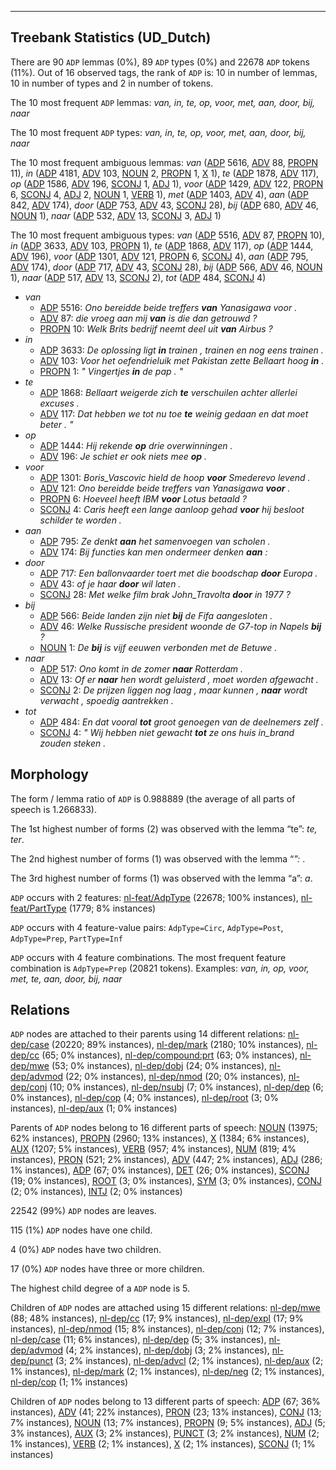 

--------------------------------------------------------------------------------

## Treebank Statistics (UD_Dutch)

There are 90 `ADP` lemmas (0%), 89 `ADP` types (0%) and 22678 `ADP` tokens (11%).
Out of 16 observed tags, the rank of `ADP` is: 10 in number of lemmas, 10 in number of types and 2 in number of tokens.

The 10 most frequent `ADP` lemmas: <em>van, in, te, op, voor, met, aan, door, bij, naar</em>

The 10 most frequent `ADP` types:  <em>van, in, te, op, voor, met, aan, door, bij, naar</em>

The 10 most frequent ambiguous lemmas: <em>van</em> ([ADP]() 5616, [ADV]() 88, [PROPN]() 11), <em>in</em> ([ADP]() 4181, [ADV]() 103, [NOUN]() 2, [PROPN]() 1, [X]() 1), <em>te</em> ([ADP]() 1878, [ADV]() 117), <em>op</em> ([ADP]() 1586, [ADV]() 196, [SCONJ]() 1, [ADJ]() 1), <em>voor</em> ([ADP]() 1429, [ADV]() 122, [PROPN]() 6, [SCONJ]() 4, [ADJ]() 2, [NOUN]() 1, [VERB]() 1), <em>met</em> ([ADP]() 1403, [ADV]() 4), <em>aan</em> ([ADP]() 842, [ADV]() 174), <em>door</em> ([ADP]() 753, [ADV]() 43, [SCONJ]() 28), <em>bij</em> ([ADP]() 680, [ADV]() 46, [NOUN]() 1), <em>naar</em> ([ADP]() 532, [ADV]() 13, [SCONJ]() 3, [ADJ]() 1)

The 10 most frequent ambiguous types:  <em>van</em> ([ADP]() 5516, [ADV]() 87, [PROPN]() 10), <em>in</em> ([ADP]() 3633, [ADV]() 103, [PROPN]() 1), <em>te</em> ([ADP]() 1868, [ADV]() 117), <em>op</em> ([ADP]() 1444, [ADV]() 196), <em>voor</em> ([ADP]() 1301, [ADV]() 121, [PROPN]() 6, [SCONJ]() 4), <em>aan</em> ([ADP]() 795, [ADV]() 174), <em>door</em> ([ADP]() 717, [ADV]() 43, [SCONJ]() 28), <em>bij</em> ([ADP]() 566, [ADV]() 46, [NOUN]() 1), <em>naar</em> ([ADP]() 517, [ADV]() 13, [SCONJ]() 2), <em>tot</em> ([ADP]() 484, [SCONJ]() 4)


* <em>van</em>
  * [ADP]() 5516: <em>Ono bereidde beide treffers <b>van</b> Yanasigawa voor .</em>
  * [ADV]() 87: <em>die vroeg aan mij <b>van</b> is die dan getrouwd ?</em>
  * [PROPN]() 10: <em>Welk Brits bedrijf neemt deel uit <b>van</b> Airbus ?</em>
* <em>in</em>
  * [ADP]() 3633: <em>De oplossing ligt <b>in</b> trainen , trainen en nog eens trainen .</em>
  * [ADV]() 103: <em>Voor het oefendrieluik met Pakistan zette Bellaart hoog <b>in</b> .</em>
  * [PROPN]() 1: <em>" Vingertjes <b>in</b> de pap . "</em>
* <em>te</em>
  * [ADP]() 1868: <em>Bellaart weigerde zich <b>te</b> verschuilen achter allerlei excuses .</em>
  * [ADV]() 117: <em>Dat hebben we tot nu toe <b>te</b> weinig gedaan en dat moet beter . "</em>
* <em>op</em>
  * [ADP]() 1444: <em>Hij rekende <b>op</b> drie overwinningen .</em>
  * [ADV]() 196: <em>Je schiet er ook niets mee <b>op</b> .</em>
* <em>voor</em>
  * [ADP]() 1301: <em>Boris_Vascovic hield de hoop <b>voor</b> Smederevo levend .</em>
  * [ADV]() 121: <em>Ono bereidde beide treffers van Yanasigawa <b>voor</b> .</em>
  * [PROPN]() 6: <em>Hoeveel heeft IBM <b>voor</b> Lotus betaald ?</em>
  * [SCONJ]() 4: <em>Caris heeft een lange aanloop gehad <b>voor</b> hij besloot schilder te worden .</em>
* <em>aan</em>
  * [ADP]() 795: <em>Ze denkt <b>aan</b> het samenvoegen van scholen .</em>
  * [ADV]() 174: <em>Bij functies kan men ondermeer denken <b>aan</b> :</em>
* <em>door</em>
  * [ADP]() 717: <em>Een ballonvaarder toert met die boodschap <b>door</b> Europa .</em>
  * [ADV]() 43: <em>of je haar <b>door</b> wil laten .</em>
  * [SCONJ]() 28: <em>Met welke film brak John_Travolta <b>door</b> in 1977 ?</em>
* <em>bij</em>
  * [ADP]() 566: <em>Beide landen zijn niet <b>bij</b> de Fifa aangesloten .</em>
  * [ADV]() 46: <em>Welke Russische president woonde de G7-top in Napels <b>bij</b> ?</em>
  * [NOUN]() 1: <em>De <b>bij</b> is vijf eeuwen verbonden met de Betuwe .</em>
* <em>naar</em>
  * [ADP]() 517: <em>Ono komt in de zomer <b>naar</b> Rotterdam .</em>
  * [ADV]() 13: <em>Of er <b>naar</b> hen wordt geluisterd , moet worden afgewacht .</em>
  * [SCONJ]() 2: <em>De prijzen liggen nog laag , maar kunnen , <b>naar</b> wordt verwacht , spoedig aantrekken .</em>
* <em>tot</em>
  * [ADP]() 484: <em>En dat vooral <b>tot</b> groot genoegen van de deelnemers zelf .</em>
  * [SCONJ]() 4: <em>" Wij hebben niet gewacht <b>tot</b> ze ons huis in_brand zouden steken .</em>

## Morphology

The form / lemma ratio of `ADP` is 0.988889 (the average of all parts of speech is 1.266833).

The 1st highest number of forms (2) was observed with the lemma “te”: <em>te, ter</em>.

The 2nd highest number of forms (1) was observed with the lemma “*”: <em>*</em>.

The 3rd highest number of forms (1) was observed with the lemma “a”: <em>a</em>.

`ADP` occurs with 2 features: [nl-feat/AdpType]() (22678; 100% instances), [nl-feat/PartType]() (1779; 8% instances)

`ADP` occurs with 4 feature-value pairs: `AdpType=Circ`, `AdpType=Post`, `AdpType=Prep`, `PartType=Inf`

`ADP` occurs with 4 feature combinations.
The most frequent feature combination is `AdpType=Prep` (20821 tokens).
Examples: <em>van, in, op, voor, met, te, aan, door, bij, naar</em>


## Relations

`ADP` nodes are attached to their parents using 14 different relations: [nl-dep/case]() (20220; 89% instances), [nl-dep/mark]() (2180; 10% instances), [nl-dep/cc]() (65; 0% instances), [nl-dep/compound:prt]() (63; 0% instances), [nl-dep/mwe]() (53; 0% instances), [nl-dep/dobj]() (24; 0% instances), [nl-dep/advmod]() (22; 0% instances), [nl-dep/nmod]() (20; 0% instances), [nl-dep/conj]() (10; 0% instances), [nl-dep/nsubj]() (7; 0% instances), [nl-dep/dep]() (6; 0% instances), [nl-dep/cop]() (4; 0% instances), [nl-dep/root]() (3; 0% instances), [nl-dep/aux]() (1; 0% instances)

Parents of `ADP` nodes belong to 16 different parts of speech: [NOUN]() (13975; 62% instances), [PROPN]() (2960; 13% instances), [X]() (1384; 6% instances), [AUX]() (1207; 5% instances), [VERB]() (957; 4% instances), [NUM]() (819; 4% instances), [PRON]() (521; 2% instances), [ADV]() (447; 2% instances), [ADJ]() (286; 1% instances), [ADP]() (67; 0% instances), [DET]() (26; 0% instances), [SCONJ]() (19; 0% instances), [ROOT]() (3; 0% instances), [SYM]() (3; 0% instances), [CONJ]() (2; 0% instances), [INTJ]() (2; 0% instances)

22542 (99%) `ADP` nodes are leaves.

115 (1%) `ADP` nodes have one child.

4 (0%) `ADP` nodes have two children.

17 (0%) `ADP` nodes have three or more children.

The highest child degree of a `ADP` node is 5.

Children of `ADP` nodes are attached using 15 different relations: [nl-dep/mwe]() (88; 48% instances), [nl-dep/cc]() (17; 9% instances), [nl-dep/expl]() (17; 9% instances), [nl-dep/nmod]() (15; 8% instances), [nl-dep/conj]() (12; 7% instances), [nl-dep/case]() (11; 6% instances), [nl-dep/dep]() (5; 3% instances), [nl-dep/advmod]() (4; 2% instances), [nl-dep/dobj]() (3; 2% instances), [nl-dep/punct]() (3; 2% instances), [nl-dep/advcl]() (2; 1% instances), [nl-dep/aux]() (2; 1% instances), [nl-dep/mark]() (2; 1% instances), [nl-dep/neg]() (2; 1% instances), [nl-dep/cop]() (1; 1% instances)

Children of `ADP` nodes belong to 13 different parts of speech: [ADP]() (67; 36% instances), [ADV]() (41; 22% instances), [PRON]() (23; 13% instances), [CONJ]() (13; 7% instances), [NOUN]() (13; 7% instances), [PROPN]() (9; 5% instances), [ADJ]() (5; 3% instances), [AUX]() (3; 2% instances), [PUNCT]() (3; 2% instances), [NUM]() (2; 1% instances), [VERB]() (2; 1% instances), [X]() (2; 1% instances), [SCONJ]() (1; 1% instances)

